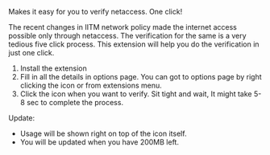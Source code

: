 Makes it easy for you to verify netaccess. One click!

The recent changes in IITM network policy made the internet access possible only through netaccess. The verification for the same is a very tedious five click process. This extension will help you do the verification in just one click.
1) Install the extension
2) Fill in all the details in options page. You can got to options page by right clicking the icon or from extensions menu.
3) Click the icon when you want to verify. Sit tight and wait, It might take 5-8 sec to complete the process.

Update:
- Usage will be shown right on top of the icon itself.
- You will be updated when you have 200MB left.
